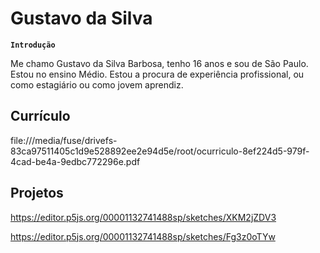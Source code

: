 # Gustavo da Silva

**`Introdução`**

Me chamo Gustavo da Silva Barbosa, tenho 16 anos e sou de São Paulo. Estou no ensino Médio. Estou a procura de experiência profissional, ou como estagiário ou como jovem aprendiz.

Currículo
----------

file:///media/fuse/drivefs-83ca97511405c1d9e528892ee2e94d5e/root/ocurriculo-8ef224d5-979f-4cad-be4a-9edbc772296e.pdf


Projetos
----------

https://editor.p5js.org/00001132741488sp/sketches/XKM2jZDV3

https://editor.p5js.org/00001132741488sp/sketches/Fg3z0oTYw

